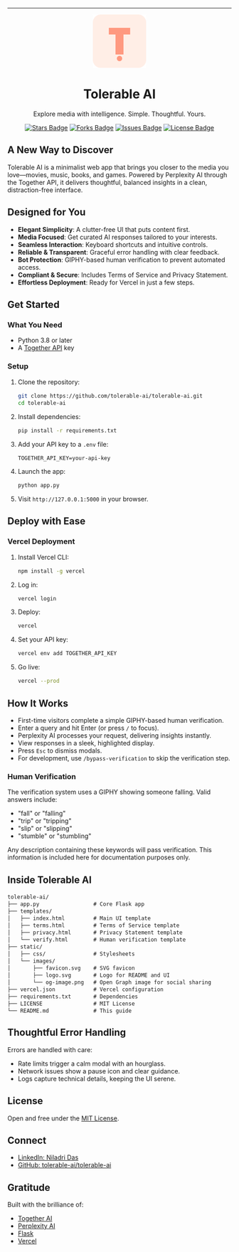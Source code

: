 
---

<div align="center">
  <img src="static/images/logo.svg" alt="Tolerable AI Logo" width="120" height="120">
  <h1>Tolerable AI</h1>
  <p>Explore media with intelligence. Simple. Thoughtful. Yours.</p>
  <p>
    <a href="https://github.com/tolerable-ai/tolerable-ai/stargazers"><img src="https://img.shields.io/github/stars/tolerable-ai/tolerable-ai" alt="Stars Badge"/></a>
    <a href="https://github.com/tolerable-ai/tolerable-ai/network/members"><img src="https://img.shields.io/github/forks/tolerable-ai/tolerable-ai" alt="Forks Badge"/></a>
    <a href="https://github.com/tolerable-ai/tolerable-ai/issues"><img src="https://img.shields.io/github/issues/tolerable-ai/tolerable-ai" alt="Issues Badge"/></a>
    <a href="https://github.com/tolerable-ai/tolerable-ai/blob/main/LICENSE"><img src="https://img.shields.io/github/license/tolerable-ai/tolerable-ai" alt="License Badge"/></a>
  </p>
</div>

## A New Way to Discover

Tolerable AI is a minimalist web app that brings you closer to the media you love—movies, music, books, and games. Powered by Perplexity AI through the Together API, it delivers thoughtful, balanced insights in a clean, distraction-free interface.

## Designed for You

- **Elegant Simplicity**: A clutter-free UI that puts content first.
- **Media Focused**: Get curated AI responses tailored to your interests.
- **Seamless Interaction**: Keyboard shortcuts and intuitive controls.
- **Reliable & Transparent**: Graceful error handling with clear feedback.
- **Bot Protection**: GIPHY-based human verification to prevent automated access.
- **Compliant & Secure**: Includes Terms of Service and Privacy Statement.
- **Effortless Deployment**: Ready for Vercel in just a few steps.

## Get Started

### What You Need
- Python 3.8 or later
- A [Together API](https://www.together.ai/) key

### Setup
1. Clone the repository:
   ```bash
   git clone https://github.com/tolerable-ai/tolerable-ai.git
   cd tolerable-ai
   ```
2. Install dependencies:
   ```bash
   pip install -r requirements.txt
   ```
3. Add your API key to a `.env` file:
   ```
   TOGETHER_API_KEY=your-api-key
   ```
4. Launch the app:
   ```bash
   python app.py
   ```
5. Visit `http://127.0.0.1:5000` in your browser.

## Deploy with Ease

### Vercel Deployment
1. Install Vercel CLI:
   ```bash
   npm install -g vercel
   ```
2. Log in:
   ```bash
   vercel login
   ```
3. Deploy:
   ```bash
   vercel
   ```
4. Set your API key:
   ```bash
   vercel env add TOGETHER_API_KEY
   ```
5. Go live:
   ```bash
   vercel --prod
   ```

## How It Works

- First-time visitors complete a simple GIPHY-based human verification.
- Enter a query and hit Enter (or press `/` to focus).
- Perplexity AI processes your request, delivering insights instantly.
- View responses in a sleek, highlighted display.
- Press `Esc` to dismiss modals.
- For development, use `/bypass-verification` to skip the verification step.

### Human Verification

The verification system uses a GIPHY showing someone falling. Valid answers include:
- "fall" or "falling"
- "trip" or "tripping"
- "slip" or "slipping"
- "stumble" or "stumbling"

Any description containing these keywords will pass verification. This information is included here for documentation purposes only.

## Inside Tolerable AI

```
tolerable-ai/
├── app.py                 # Core Flask app
├── templates/
│   ├── index.html         # Main UI template
│   ├── terms.html         # Terms of Service template
│   ├── privacy.html       # Privacy Statement template
│   └── verify.html        # Human verification template
├── static/
│   ├── css/               # Stylesheets
│   └── images/
│       ├── favicon.svg    # SVG favicon
│       ├── logo.svg       # Logo for README and UI
│       └── og-image.png   # Open Graph image for social sharing
├── vercel.json            # Vercel configuration
├── requirements.txt       # Dependencies
├── LICENSE                # MIT License
└── README.md              # This guide
```

## Thoughtful Error Handling

Errors are handled with care:
- Rate limits trigger a calm modal with an hourglass.
- Network issues show a pause icon and clear guidance.
- Logs capture technical details, keeping the UI serene.

## License

Open and free under the [MIT License](LICENSE).

## Connect

- [LinkedIn: Niladri Das](https://www.linkedin.com/in/bniladridas)
- [GitHub: tolerable-ai/tolerable-ai](https://github.com/tolerable-ai/tolerable-ai)

## Gratitude

Built with the brilliance of:
- [Together AI](https://www.together.ai/)
- [Perplexity AI](https://www.perplexity.ai/)
- [Flask](https://flask.palletsprojects.com/)
- [Vercel](https://vercel.com/)
